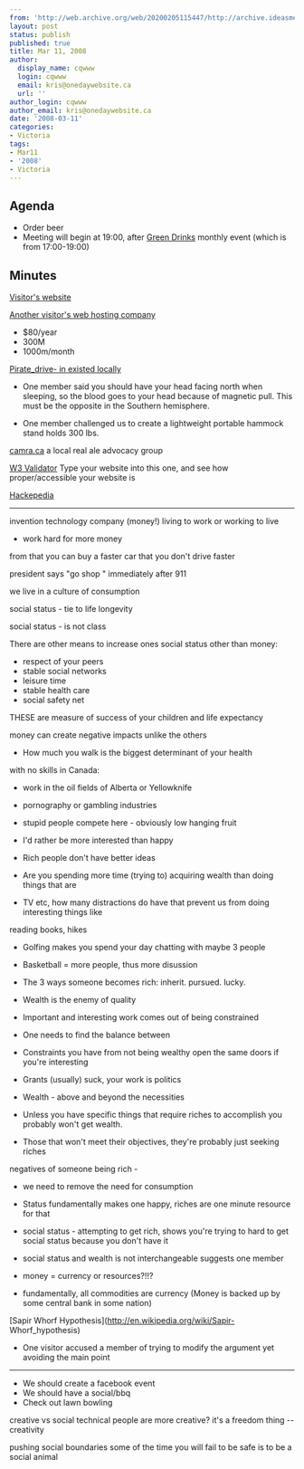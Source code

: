 ```yaml
---
from: 'http://web.archive.org/web/20200205115447/http://archive.ideasmeetings.org/wiki/Mar11,2008'
layout: post
status: publish
published: true
title: Mar 11, 2008
author:
  display_name: cqwww
  login: cqwww
  email: kris@onedaywebsite.ca
  url: ''
author_login: cqwww
author_email: kris@onedaywebsite.ca
date: '2008-03-11'
categories:
- Victoria
tags:
- Mar11
- '2008'
- Victoria
---
```


## Agenda

  * Order beer
  * Meeting will begin at 19:00, after [Green Drinks](http://www.biothinking.com/greendrinks/index.php?country=Canada&city=Victoria,%20BC) monthly event (which is from 17:00-19:00)

## Minutes

[Visitor's
website](http://audioofamber.com/)

[Another visitor's web hosting
company](http://www.theorem.ca/)

* $80/year 
* 300M
* 1000m/month

[Pirate_drive- in](http://archive.ideasmeetings.org/wiki/Pirate_drive-in
"Pirate drive-in")[ existed
locally](http://www.guerilladrivein.ca/history.php)

* One member said you should have your head facing north when sleeping, so the blood goes to your head because of magnetic pull. This must be the opposite in the Southern hemisphere.

* One member challenged us to create a lightweight portable hammock stand holds 300 lbs.

[camra.ca](http://www.camra.ca/) a local real ale advocacy group

[W3 Validator](http://validator.w3.org/) Type your website into this one,
and see how proper/accessible your website is

[Hackepedia](http://www.hackepedia.org/)

* * *

invention technology company (money!) living to work or working to live

* work hard for more money

from that you can buy a faster car that you don't drive faster

president says "go shop " immediately after 911

we live in a culture of consumption

social status - tie to life longevity

social status - is not class

There are other means to increase ones social status other than money:

* respect of your peers
* stable social networks
* leisure time
* stable health care
* social safety net

THESE are measure of success of your children and life expectancy

money can create negative impacts unlike the others

* How much you walk is the biggest determinant of your health

with no skills in Canada:

* work in the oil fields of Alberta or Yellowknife
* pornography or gambling industries
* stupid people compete here - obviously low hanging fruit

* I'd rather be more interested than happy
* Rich people don't have better ideas

* Are you spending more time (trying to) acquiring wealth than doing things that are
* TV etc, how many distractions do have that prevent us from doing interesting things like

reading books, hikes

* Golfing makes you spend your day chatting with maybe 3 people
* Basketball = more people, thus more disussion

* The 3 ways someone becomes rich: inherit. pursued. lucky. 

* Wealth is the enemy of quality
* Important and interesting work comes out of being constrained
* One needs to find the balance between 

* Constraints you have from not being wealthy open the same doors if you're interesting

* Grants (usually) suck, your work is politics
* Wealth - above and beyond the necessities

* Unless you have specific things that require riches to accomplish you probably won't get wealth.
* Those that won't meet their objectives, they're probably just seeking riches

negatives of someone being rich -

* we need to remove the need for consumption

* Status fundamentally makes one happy, riches are one minute resource for that

* social status - attempting to get rich, shows you're trying to hard to get social status because you don't have it

* social status and wealth is not interchangeable suggests one member

* money = currency or resources?!!?
* fundamentally, all commodities are currency (Money is backed up by some central bank in some nation)

[Sapir Whorf
Hypothesis](http://en.wikipedia.org/wiki/Sapir-
Whorf_hypothesis)

* One visitor accused a member of trying to modify the argument yet avoiding the main point

* * *

* We should create a facebook event
* We should have a social/bbq
* Check out lawn bowling

creative vs social technical people are more creative? it's a freedom thing --
creativity

pushing social boundaries some of the time you will fail to be safe is to be a
social animal
